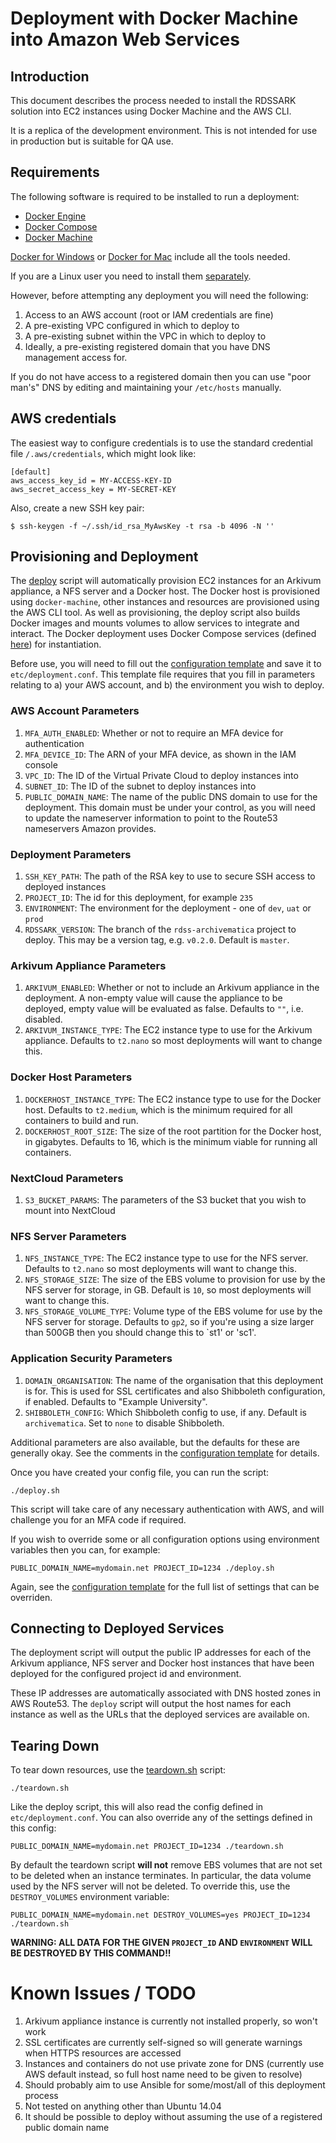 # Deployment with Docker Machine into Amazon Web Services

## Introduction

This document describes the process needed to install the RDSSARK solution into EC2 instances using Docker Machine and the AWS CLI.

It is a replica of the development environment. This is not intended for use in production but is suitable for QA use.

## Requirements

The following software is required to be installed to run a deployment:

- [Docker Engine](https://docs.docker.com/engine/)
- [Docker Compose](https://docs.docker.com/compose/overview/)
- [Docker Machine](https://docs.docker.com/machine/overview/)

[Docker for Windows](https://docs.docker.com/docker-for-windows/) or [Docker for Mac](https://docs.docker.com/docker-for-mac/) include all the tools needed.

If you are a Linux user you need to install them [separately](https://docs.docker.com/manuals/).

However, before attempting any deployment you will need the following:

1. Access to an AWS account (root or IAM credentials are fine)
1. A pre-existing VPC configured in which to deploy to
1. A pre-existing subnet within the VPC in which to deploy to
1. Ideally, a pre-existing registered domain that you have DNS management access for.

If you do not have access to a registered domain then you can use "poor man's" DNS by editing and maintaining your `/etc/hosts` manually.

## AWS credentials

The easiest way to configure credentials is to use the standard credential file `/.aws/credentials`, which might look like:

    [default]
    aws_access_key_id = MY-ACCESS-KEY-ID
    aws_secret_access_key = MY-SECRET-KEY

Also, create a new SSH key pair:

    $ ssh-keygen -f ~/.ssh/id_rsa_MyAwsKey -t rsa -b 4096 -N ''

## Provisioning and Deployment

The [deploy](deploy.sh) script will automatically provision EC2 instances for an Arkivum appliance, a NFS server and a Docker host. The Docker host is provisioned using `docker-machine`, other instances and resources are provisioned using the AWS CLI tool. As well as provisioning, the deploy script also builds Docker images and mounts volumes to allow services to integrate and interact. The Docker deployment uses Docker Compose services (defined [here](../../compose)) for instantiation.

Before use, you will need to fill out the [configuration template](etc/deployment.conf.template) and save it to `etc/deployment.conf`. This template file requires that you fill in parameters relating to a) your AWS account, and b) the environment you wish to deploy.

### AWS Account Parameters

1. `MFA_AUTH_ENABLED`: Whether or not to require an MFA device for authentication
1. `MFA_DEVICE_ID`: The ARN of your MFA device, as shown in the IAM console
1. `VPC_ID`: The ID of the Virtual Private Cloud to deploy instances into
1. `SUBNET_ID`: The ID of the subnet to deploy instances into
1. `PUBLIC_DOMAIN_NAME`: The name of the public DNS domain to use for the deployment. This domain must be under your control, as you will need to update the nameserver information to point to the Route53 nameservers Amazon provides.

### Deployment Parameters

1. `SSH_KEY_PATH`: The path of the RSA key to use to secure SSH access to deployed instances
1. `PROJECT_ID`: The id for this deployment, for example `235`
1. `ENVIRONMENT`: The environment for the deployment - one of `dev`, `uat` or `prod`
1. `RDSSARK_VERSION`: The branch of the `rdss-archivematica` project to deploy. This may be a version tag, e.g. `v0.2.0`. Default is `master`.

### Arkivum Appliance Parameters

1. `ARKIVUM_ENABLED`: Whether or not to include an Arkivum appliance in the deployment. A non-empty value will cause the appliance to be deployed, empty value will be evaluated as false. Defaults to `""`, i.e. disabled.
1. `ARKIVUM_INSTANCE_TYPE`: The EC2 instance type to use for the Arkivum appliance. Defaults to `t2.nano` so most deployments will want to change this.

### Docker Host Parameters

1. `DOCKERHOST_INSTANCE_TYPE`: The EC2 instance type to use for the Docker host. Defaults to `t2.medium`, which is the minimum required for all containers to build and run.
1. `DOCKERHOST_ROOT_SIZE`: The size of the root partition for the Docker host, in gigabytes. Defaults to 16, which is the minimum viable for running all containers.

### NextCloud Parameters

1. `S3_BUCKET_PARAMS`: The parameters of the S3 bucket that you wish to mount into NextCloud

### NFS Server Parameters

1. `NFS_INSTANCE_TYPE`: The EC2 instance type to use for the NFS server. Defaults to `t2.nano` so most deployments will want to change this.
1. `NFS_STORAGE_SIZE`: The size of the EBS volume to provision for use by the NFS server for storage, in GB. Default is `10`, so most deployments will want to change this.
1. `NFS_STORAGE_VOLUME_TYPE`: Volume type of the EBS volume for use by the NFS server for storage. Defaults to `gp2`, so if you're using a size larger than 500GB then you should change this to `st1' or 'sc1'.

### Application Security Parameters

1. `DOMAIN_ORGANISATION`: The name of the organisation that this deployment is for. This is used for SSL certificates and also Shibboleth configuration, if enabled. Defaults to "Example University".
1. `SHIBBOLETH_CONFIG`: Which Shibboleth config to use, if any. Default is `archivematica`. Set to `none` to disable Shibboleth.

Additional parameters are also available, but the defaults for these are generally okay. See the comments in the [configuration template](etc/deployment.conf.template) for details.

Once you have created your config file, you can run the script:

    ./deploy.sh

This script will take care of any necessary authentication with AWS, and will challenge you for an MFA code if required.

If you wish to override some or all configuration options using environment variables then you can, for example:

    PUBLIC_DOMAIN_NAME=mydomain.net PROJECT_ID=1234 ./deploy.sh

Again, see the [configuration template](etc/deployment.conf.template) for the full list of settings that can be overriden.

## Connecting to Deployed Services

The deployment script will output the public IP addresses for each of the Arkivum appliance, NFS server and Docker host instances that have been deployed for the configured project id and environment.

These IP addresses are automatically associated with DNS hosted zones in AWS Route53. The `deploy` script will output the host names for each instance as well as the URLs that the deployed services are available on.

## Tearing Down

To tear down resources, use the [teardown.sh](teardown.sh) script:

    ./teardown.sh

Like the deploy script, this will also read the config defined in `etc/deployment.conf`. You can also override any of the settings defined in this config:

    PUBLIC_DOMAIN_NAME=mydomain.net PROJECT_ID=1234 ./teardown.sh

By default the teardown script **will not** remove EBS volumes that are not set to be deleted when an instance terminates. In particular, the data volume used by the NFS server will not be deleted. To override this, use the `DESTROY_VOLUMES` environment variable:

    PUBLIC_DOMAIN_NAME=mydomain.net DESTROY_VOLUMES=yes PROJECT_ID=1234 ./teardown.sh

**WARNING: ALL DATA FOR THE GIVEN `PROJECT_ID` AND `ENVIRONMENT` WILL BE DESTROYED BY THIS COMMAND!!**

# Known Issues / TODO

1. Arkivum appliance instance is currently not installed properly, so won't work
1. SSL certificates are currently self-signed so will generate warnings when HTTPS resources are accessed
1. Instances and containers do not use private zone for DNS (currently use AWS default instead, so full host name need to be given to resolve)
1. Should probably aim to use Ansible for some/most/all of this deployment process
1. Not tested on anything other than Ubuntu 14.04
1. It should be possible to deploy without assuming the use of a registered public domain name
